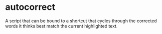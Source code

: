 # autocorrect
A script that can be bound to a shortcut that cycles through the corrected words it thinks best match the current highlighted text.
